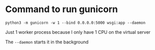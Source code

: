# Command to run gunicorn

`python3 -m gunicorn -w 1 --bind 0.0.0.0:5000 wsgi:app --daemon`

Just 1 worker process because I only have 1 CPU on the virtual server

The `--daemon` starts it in the background

